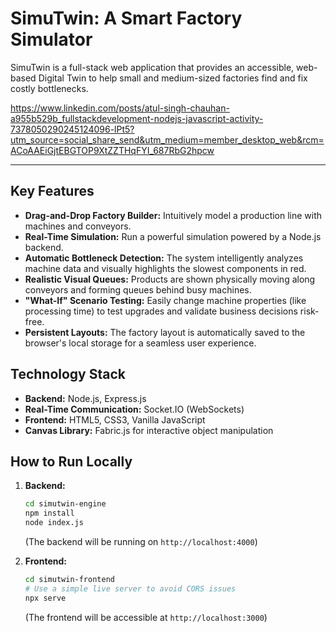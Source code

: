 # SimuTwin: A Smart Factory Simulator

SimuTwin is a full-stack web application that provides an accessible, web-based Digital Twin to help small and medium-sized factories find and fix costly bottlenecks.

https://www.linkedin.com/posts/atul-singh-chauhan-a955b529b_fullstackdevelopment-nodejs-javascript-activity-7378050290245124096-lPt5?utm_source=social_share_send&utm_medium=member_desktop_web&rcm=ACoAAEiGjtEBGTOP9XtZZTHqFYI_687RbG2hpcw
<!-- Link your YouTube video here -->


---

## Key Features

- **Drag-and-Drop Factory Builder:** Intuitively model a production line with machines and conveyors.
- **Real-Time Simulation:** Run a powerful simulation powered by a Node.js backend.
- **Automatic Bottleneck Detection:** The system intelligently analyzes machine data and visually highlights the slowest components in red.
- **Realistic Visual Queues:** Products are shown physically moving along conveyors and forming queues behind busy machines.
- **"What-If" Scenario Testing:** Easily change machine properties (like processing time) to test upgrades and validate business decisions risk-free.
- **Persistent Layouts:** The factory layout is automatically saved to the browser's local storage for a seamless user experience.

## Technology Stack

- **Backend:** Node.js, Express.js
- **Real-Time Communication:** Socket.IO (WebSockets)
- **Frontend:** HTML5, CSS3, Vanilla JavaScript
- **Canvas Library:** Fabric.js for interactive object manipulation

## How to Run Locally

1.  **Backend:**
    ```bash
    cd simutwin-engine
    npm install
    node index.js
    ```
    (The backend will be running on `http://localhost:4000`)

2.  **Frontend:**
    ```bash
    cd simutwin-frontend
    # Use a simple live server to avoid CORS issues
    npx serve
    ```
    (The frontend will be accessible at `http://localhost:3000`)
